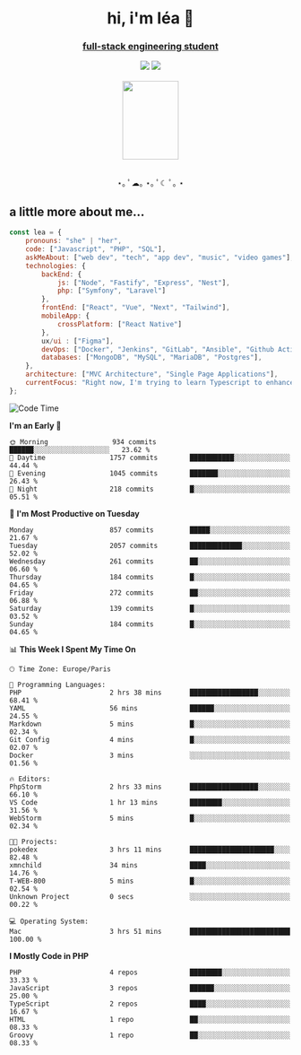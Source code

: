 <h1 align="center">hi, i'm léa 🌙</h1>
<h3 align="center"><ins>full-stack engineering student</ins></h3>  
<div align="center">
  <a href="https://www.linkedin.com/in/lea-reiter22/"><img src="https://img.shields.io/badge/LinkedIn-0077B5?style=for-the-badge&logo=linkedin&logoColor=white"/></a>
  <a href="mailto:lea.reiter@outlook.fr"><img src="https://img.shields.io/badge/Contact-2A2A2A?style=for-the-badge&logo=minutemailer&logoColor=white"/></a>
</div>
<br>
  <div align="center">  <img src="https://github.com/xmnchild/xmnchild/blob/main/1702415560_StardewValleyHappyGreyCat.png" height="140" width="100"/>
</div>
<br>
  <p align="center">
                 ⋆｡ ﾟ☁︎｡ ⋆｡ ﾟ☾ ﾟ｡ ⋆
  </p>
  <h2>a little more about me...</h2>
  
```js
const lea = {
    pronouns: "she" | "her",
    code: ["Javascript", "PHP", "SQL"],
    askMeAbout: ["web dev", "tech", "app dev", "music", "video games"],
    technologies: {
        backEnd: {
            js: ["Node", "Fastify", "Express", "Nest"],
            php: ["Symfony", "Laravel"]
        },
        frontEnd: ["React", "Vue", "Next", "Tailwind"],
        mobileApp: {
            crossPlatform: ["React Native"]
        },
        ux/ui : ["Figma"],
        devOps: ["Docker", "Jenkins", "GitLab", "Ansible", "Github Actions"],
        databases: ["MongoDB", "MySQL", "MariaDB", "Postgres"],
    },
    architecture: ["MVC Architecture", "Single Page Applications"],
    currentFocus: "Right now, I'm trying to learn Typescript to enhance my Javascript development.",
};
```
<!--START_SECTION:waka-->
![Code Time](http://img.shields.io/badge/Code%20Time-4%20hrs%207%20mins-blue)

**I'm an Early 🐤** 

```text
🌞 Morning                934 commits         ██████░░░░░░░░░░░░░░░░░░░   23.62 % 
🌆 Daytime                1757 commits        ███████████░░░░░░░░░░░░░░   44.44 % 
🌃 Evening                1045 commits        ███████░░░░░░░░░░░░░░░░░░   26.43 % 
🌙 Night                  218 commits         █░░░░░░░░░░░░░░░░░░░░░░░░   05.51 % 
```
📅 **I'm Most Productive on Tuesday** 

```text
Monday                   857 commits         █████░░░░░░░░░░░░░░░░░░░░   21.67 % 
Tuesday                  2057 commits        █████████████░░░░░░░░░░░░   52.02 % 
Wednesday                261 commits         ██░░░░░░░░░░░░░░░░░░░░░░░   06.60 % 
Thursday                 184 commits         █░░░░░░░░░░░░░░░░░░░░░░░░   04.65 % 
Friday                   272 commits         ██░░░░░░░░░░░░░░░░░░░░░░░   06.88 % 
Saturday                 139 commits         █░░░░░░░░░░░░░░░░░░░░░░░░   03.52 % 
Sunday                   184 commits         █░░░░░░░░░░░░░░░░░░░░░░░░   04.65 % 
```


📊 **This Week I Spent My Time On** 

```text
🕑︎ Time Zone: Europe/Paris

💬 Programming Languages: 
PHP                      2 hrs 38 mins       █████████████████░░░░░░░░   68.41 % 
YAML                     56 mins             ██████░░░░░░░░░░░░░░░░░░░   24.55 % 
Markdown                 5 mins              █░░░░░░░░░░░░░░░░░░░░░░░░   02.34 % 
Git Config               4 mins              █░░░░░░░░░░░░░░░░░░░░░░░░   02.07 % 
Docker                   3 mins              ░░░░░░░░░░░░░░░░░░░░░░░░░   01.56 % 

🔥 Editors: 
PhpStorm                 2 hrs 33 mins       █████████████████░░░░░░░░   66.10 % 
VS Code                  1 hr 13 mins        ████████░░░░░░░░░░░░░░░░░   31.56 % 
WebStorm                 5 mins              █░░░░░░░░░░░░░░░░░░░░░░░░   02.34 % 

🐱‍💻 Projects: 
pokedex                  3 hrs 11 mins       █████████████████████░░░░   82.48 % 
xmnchild                 34 mins             ████░░░░░░░░░░░░░░░░░░░░░   14.76 % 
T-WEB-800                5 mins              █░░░░░░░░░░░░░░░░░░░░░░░░   02.54 % 
Unknown Project          0 secs              ░░░░░░░░░░░░░░░░░░░░░░░░░   00.22 % 

💻 Operating System: 
Mac                      3 hrs 51 mins       █████████████████████████   100.00 % 
```

**I Mostly Code in PHP** 

```text
PHP                      4 repos             ████████░░░░░░░░░░░░░░░░░   33.33 % 
JavaScript               3 repos             ██████░░░░░░░░░░░░░░░░░░░   25.00 % 
TypeScript               2 repos             ████░░░░░░░░░░░░░░░░░░░░░   16.67 % 
HTML                     1 repo              ██░░░░░░░░░░░░░░░░░░░░░░░   08.33 % 
Groovy                   1 repo              ██░░░░░░░░░░░░░░░░░░░░░░░   08.33 % 
```




<!--END_SECTION:waka-->
